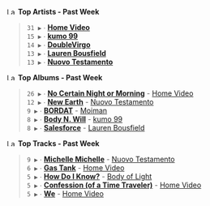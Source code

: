 <!--START_LASTFM_ARTISTS:{"period": "7day", "rows": 5}-->
<a href="https://last.fm" target="_blank"><img src="https://user-images.githubusercontent.com/17434202/215290617-e793598d-d7c9-428f-9975-156db1ba89cc.svg" alt="Last.fm Logo" width="18" height="13"/></a> **Top Artists - Past Week**

> `31 ▶️` ∙ **[Home Video](https://www.last.fm/music/Home+Video)**<br/>
> `15 ▶️` ∙ **[kumo 99](https://www.last.fm/music/kumo+99)**<br/>
> `14 ▶️` ∙ **[DoubleVirgo](https://www.last.fm/music/DoubleVirgo)**<br/>
> `13 ▶️` ∙ **[Lauren Bousfield](https://www.last.fm/music/Lauren+Bousfield)**<br/>
> `13 ▶️` ∙ **[Nuovo Testamento](https://www.last.fm/music/Nuovo+Testamento)**<br/>
<!--END_LASTFM_ARTISTS-->

<!--START_LASTFM_ALBUMS:{"period": "7day", "rows": 5}-->
<a href="https://last.fm" target="_blank"><img src="https://user-images.githubusercontent.com/17434202/215290617-e793598d-d7c9-428f-9975-156db1ba89cc.svg" alt="Last.fm Logo" width="18" height="13"/></a> **Top Albums - Past Week**

> `26 ▶️` ∙ **[No Certain Night or Morning](https://www.last.fm/music/Home+Video/No+Certain+Night+or+Morning)** - [Home Video](https://www.last.fm/music/Home+Video)<br/>
> `12 ▶️` ∙ **[New Earth](https://www.last.fm/music/Nuovo+Testamento/New+Earth)** - [Nuovo Testamento](https://www.last.fm/music/Nuovo+Testamento)<br/>
> `9 ▶️` ∙ **[BORDAT](https://www.last.fm/music/Moiman/BORDAT)** - [Moiman](https://www.last.fm/music/Moiman)<br/>
> `8 ▶️` ∙ **[Body N. Will](https://www.last.fm/music/kumo+99/Body+N.+Will)** - [kumo 99](https://www.last.fm/music/kumo+99)<br/>
> `8 ▶️` ∙ **[Salesforce](https://www.last.fm/music/Lauren+Bousfield/Salesforce)** - [Lauren Bousfield](https://www.last.fm/music/Lauren+Bousfield)<br/>
<!--END_LASTFM_ALBUMS-->

<!--START_LASTFM_TRACKS:{"period": "7day", "rows": 5}-->
<a href="https://last.fm" target="_blank"><img src="https://user-images.githubusercontent.com/17434202/215290617-e793598d-d7c9-428f-9975-156db1ba89cc.svg" alt="Last.fm Logo" width="18" height="13"/></a> **Top Tracks - Past Week**

> `9 ▶️` ∙ **[Michelle Michelle](https://www.last.fm/music/Nuovo+Testamento/_/Michelle+Michelle)** - [Nuovo Testamento](https://www.last.fm/music/Nuovo+Testamento)<br/>
> `6 ▶️` ∙ **[Gas Tank](https://www.last.fm/music/Home+Video/_/Gas+Tank)** - [Home Video](https://www.last.fm/music/Home+Video)<br/>
> `5 ▶️` ∙ **[How Do I Know?](https://www.last.fm/music/Body+of+Light/_/How+Do+I+Know%3F)** - [Body of Light](https://www.last.fm/music/Body+of+Light)<br/>
> `5 ▶️` ∙ **[Confession (of a Time Traveler)](https://www.last.fm/music/Home+Video/_/Confession+(of+a+Time+Traveler))** - [Home Video](https://www.last.fm/music/Home+Video)<br/>
> `5 ▶️` ∙ **[We](https://www.last.fm/music/Home+Video/_/We)** - [Home Video](https://www.last.fm/music/Home+Video)<br/>
<!--END_LASTFM_TRACKS-->